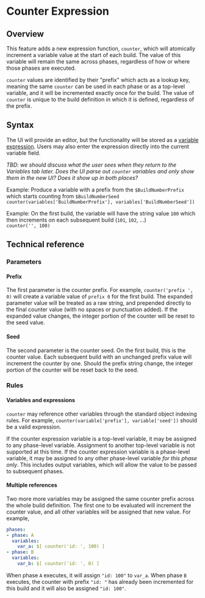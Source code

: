 # Counter Expression

## Overview

This feature adds a new expression function, `counter`, which will atomically increment a variable value at the start of each build. The value of this variable will remain the same across phases, regardless of how or where those phases are executed.

`counter` values are identified by their "prefix" which acts as a lookup key, meaning the same `counter` can be used in each phase or as a top-level variable, and it will be incremented exactly once for the build. The value of `counter` is unique to the build definition in which it is defined, regardless of the prefix.

## Syntax

The UI will provide an editor, but the functionality will be stored as a [variable expression](conditions.md). Users may also enter the expression directly into the current variable field.

*TBD: we should discuss what the user sees when they return to the Variables tab later. Does the UI parse out `counter` variables and only show them in the new UI? Does it show up in both places?*

Example: Produce a variable with a prefix from the `$BuildNumberPrefix` which starts counting from `$BuildNumberSeed`
\
`counter(variables['BuildNumberPrefix'], variables['BuildNumberSeed'])`

Example: On the first build, the variable will have the string value `100` which then increments on each subsequent build (`101`, `102`, ...)
\
`counter('', 100)`

## Technical reference

### Parameters

#### Prefix

The first parameter is the counter prefix. For example, `counter('prefix ', 0)` will create a variable value of `prefix 0` for the first build. The expanded parameter value will be treated as a raw string, and prepended directly to the final counter value (with no spaces or punctuation added). If the expanded value changes, the integer portion of the counter will be reset to the seed value.

#### Seed

The second parameter is the counter seed. On the first build, this is the counter value. Each subsequent build with an unchanged prefix value will increment the counter by one. Should the prefix string change, the integer portion of the counter will be reset back to the seed.

### Rules

#### Variables and expressions

`counter` may reference other variables through the standard object indexing rules. For example, `counter(variable['prefix'], variable['seed'])` should be a valid expression.

If the counter expression variable is a top-level variable, it may be assigned to any phase-level variable. Assignment to another top-level variable is not supported at this time. If the counter expression variable is a phase-level variable, it may be assigned to any other phase-level variable _for this phase only_. This includes output variables, which will allow the value to be passed to subsequent phases.

#### Multiple references

Two more more variables may be assigned the same counter prefix across the whole build definition. The first one to be evaluated will increment the counter value, and all other variables will be assigned that new value. For example,

```yaml
phases:
- phase: A
  variables:
    var_a: $[ counter('id: ', 100) ]
- phase: B
  variables:
    var_b: $[ counter('id: ', 0) ]
```

When phase `A` executes, it will assign `"id: 100"` to `var_a`. When phase `B` executes, the counter with prefix `"id: "` has already been incremented for this build and it will also be assigned `"id: 100"`.
